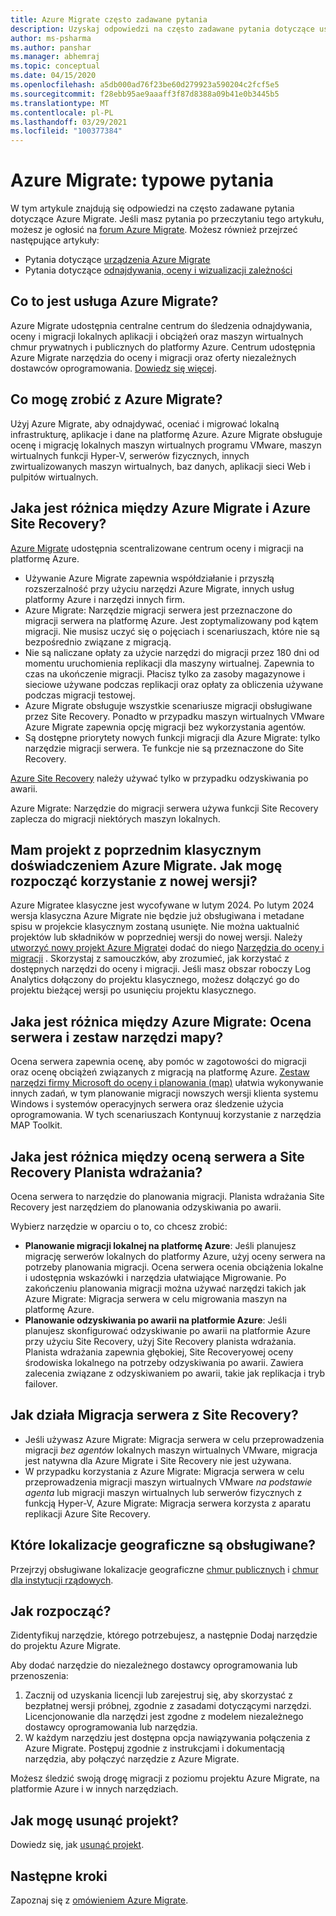 ```yaml
---
title: Azure Migrate często zadawane pytania
description: Uzyskaj odpowiedzi na często zadawane pytania dotyczące usługi Azure Migrate.
author: ms-psharma
ms.author: panshar
ms.manager: abhemraj
ms.topic: conceptual
ms.date: 04/15/2020
ms.openlocfilehash: a5db000ad76f23be60d279923a590204c2fcf5e5
ms.sourcegitcommit: f28ebb95ae9aaaff3f87d8388a09b41e0b3445b5
ms.translationtype: MT
ms.contentlocale: pl-PL
ms.lasthandoff: 03/29/2021
ms.locfileid: "100377384"
---
```

# <a name="azure-migrate-common-questions"></a>Azure Migrate: typowe pytania

W tym artykule znajdują się odpowiedzi na często zadawane pytania dotyczące Azure Migrate. Jeśli masz pytania po przeczytaniu tego artykułu, możesz je ogłosić na [forum Azure Migrate](https://aka.ms/AzureMigrateForum). Możesz również przejrzeć następujące artykuły:

- Pytania dotyczące [urządzenia Azure Migrate](common-questions-appliance.md)
- Pytania dotyczące [odnajdywania, oceny i wizualizacji zależności](common-questions-discovery-assessment.md)

## <a name="what-is-azure-migrate"></a>Co to jest usługa Azure Migrate?

Azure Migrate udostępnia centralne centrum do śledzenia odnajdywania, oceny i migracji lokalnych aplikacji i obciążeń oraz maszyn wirtualnych chmur prywatnych i publicznych do platformy Azure. Centrum udostępnia Azure Migrate narzędzia do oceny i migracji oraz oferty niezależnych dostawców oprogramowania. [Dowiedz się więcej](migrate-services-overview.md).

## <a name="what-can-i-do-with-azure-migrate"></a>Co mogę zrobić z Azure Migrate?

Użyj Azure Migrate, aby odnajdywać, oceniać i migrować lokalną infrastrukturę, aplikacje i dane na platformę Azure. Azure Migrate obsługuje ocenę i migrację lokalnych maszyn wirtualnych programu VMware, maszyn wirtualnych funkcji Hyper-V, serwerów fizycznych, innych zwirtualizowanych maszyn wirtualnych, baz danych, aplikacji sieci Web i pulpitów wirtualnych. 

## <a name="whats-the-difference-between-azure-migrate-and-azure-site-recovery"></a>Jaka jest różnica między Azure Migrate i Azure Site Recovery?

[Azure Migrate](migrate-services-overview.md) udostępnia scentralizowane centrum oceny i migracji na platformę Azure. 

- Używanie Azure Migrate zapewnia współdziałanie i przyszłą rozszerzalność przy użyciu narzędzi Azure Migrate, innych usług platformy Azure i narzędzi innych firm.
- Azure Migrate: Narzędzie migracji serwera jest przeznaczone do migracji serwera na platformę Azure. Jest zoptymalizowany pod kątem migracji. Nie musisz uczyć się o pojęciach i scenariuszach, które nie są bezpośrednio związane z migracją. 
- Nie są naliczane opłaty za użycie narzędzi do migracji przez 180 dni od momentu uruchomienia replikacji dla maszyny wirtualnej. Zapewnia to czas na ukończenie migracji. Płacisz tylko za zasoby magazynowe i sieciowe używane podczas replikacji oraz opłaty za obliczenia używane podczas migracji testowej.
- Azure Migrate obsługuje wszystkie scenariusze migracji obsługiwane przez Site Recovery. Ponadto w przypadku maszyn wirtualnych VMware Azure Migrate zapewnia opcję migracji bez wykorzystania agentów.
- Są dostępne priorytety nowych funkcji migracji dla Azure Migrate: tylko narzędzie migracji serwera. Te funkcje nie są przeznaczone do Site Recovery.

[Azure Site Recovery](../site-recovery/site-recovery-overview.md) należy używać tylko w przypadku odzyskiwania po awarii.

Azure Migrate: Narzędzie do migracji serwera używa funkcji Site Recovery zaplecza do migracji niektórych maszyn lokalnych.

## <a name="i-have-a-project-with-the-previous-classic-experience-of-azure-migrate-how-do-i-start-using-the-new-version"></a>Mam projekt z poprzednim klasycznym doświadczeniem Azure Migrate. Jak mogę rozpocząć korzystanie z nowej wersji?

Azure Migratee klasyczne jest wycofywane w lutym 2024. Po lutym 2024 wersja klasyczna Azure Migrate nie będzie już obsługiwana i metadane spisu w projekcie klasycznym zostaną usunięte. Nie można uaktualnić projektów lub składników w poprzedniej wersji do nowej wersji. Należy [utworzyć nowy projekt Azure Migrate](create-manage-projects.md)i dodać do niego [Narzędzia do oceny i migracji](./create-manage-projects.md) . Skorzystaj z samouczków, aby zrozumieć, jak korzystać z dostępnych narzędzi do oceny i migracji. Jeśli masz obszar roboczy Log Analytics dołączony do projektu klasycznego, możesz dołączyć go do projektu bieżącej wersji po usunięciu projektu klasycznego.

## <a name="whats-the-difference-between-azure-migrate-server-assessment-and-the-map-toolkit"></a>Jaka jest różnica między Azure Migrate: Ocena serwera i zestaw narzędzi mapy?

Ocena serwera zapewnia ocenę, aby pomóc w zagotowości do migracji oraz ocenę obciążeń związanych z migracją na platformę Azure. [Zestaw narzędzi firmy Microsoft do oceny i planowania (map)](https://www.microsoft.com/download/details.aspx?id=7826) ułatwia wykonywanie innych zadań, w tym planowanie migracji nowszych wersji klienta systemu Windows i systemów operacyjnych serwera oraz śledzenie użycia oprogramowania. W tych scenariuszach Kontynuuj korzystanie z narzędzia MAP Toolkit.

## <a name="whats-the-difference-between-server-assessment-and-the-site-recovery-deployment-planner"></a>Jaka jest różnica między oceną serwera a Site Recovery Planista wdrażania?

Ocena serwera to narzędzie do planowania migracji. Planista wdrażania Site Recovery jest narzędziem do planowania odzyskiwania po awarii.

Wybierz narzędzie w oparciu o to, co chcesz zrobić:

- **Planowanie migracji lokalnej na platformę Azure**: Jeśli planujesz migrację serwerów lokalnych do platformy Azure, użyj oceny serwera na potrzeby planowania migracji. Ocena serwera ocenia obciążenia lokalne i udostępnia wskazówki i narzędzia ułatwiające Migrowanie. Po zakończeniu planowania migracji można używać narzędzi takich jak Azure Migrate: Migracja serwera w celu migrowania maszyn na platformę Azure.
- **Planowanie odzyskiwania po awarii na platformie Azure**: Jeśli planujesz skonfigurować odzyskiwanie po awarii na platformie Azure przy użyciu Site Recovery, użyj Site Recovery planista wdrażania. Planista wdrażania zapewnia głębokiej, Site Recoveryowej oceny środowiska lokalnego na potrzeby odzyskiwania po awarii. Zawiera zalecenia związane z odzyskiwaniem po awarii, takie jak replikacja i tryb failover.

## <a name="how-does-server-migration-work-with-site-recovery"></a>Jak działa Migracja serwera z Site Recovery?

- Jeśli używasz Azure Migrate: Migracja serwera w celu przeprowadzenia migracji *bez agentów* lokalnych maszyn wirtualnych VMware, migracja jest natywna dla Azure Migrate i Site Recovery nie jest używana.
- W przypadku korzystania z Azure Migrate: Migracja serwera w celu przeprowadzenia migracji maszyn wirtualnych VMware *na podstawie agenta* lub migracji maszyn wirtualnych lub serwerów fizycznych z funkcją Hyper-V, Azure Migrate: Migracja serwera korzysta z aparatu replikacji Azure Site Recovery.

## <a name="which-geographies-are-supported"></a>Które lokalizacje geograficzne są obsługiwane?

Przejrzyj obsługiwane lokalizacje geograficzne [chmur publicznych](migrate-support-matrix.md#supported-geographies-public-cloud) i [chmur dla instytucji rządowych](migrate-support-matrix.md#supported-geographies-azure-government).

## <a name="how-do-i-get-started"></a>Jak rozpocząć?

Zidentyfikuj narzędzie, którego potrzebujesz, a następnie Dodaj narzędzie do projektu Azure Migrate. 

Aby dodać narzędzie do niezależnego dostawcy oprogramowania lub przenoszenia:

1. Zacznij od uzyskania licencji lub zarejestruj się, aby skorzystać z bezpłatnej wersji próbnej, zgodnie z zasadami dotyczącymi narzędzi. Licencjonowanie dla narzędzi jest zgodne z modelem niezależnego dostawcy oprogramowania lub narzędzia.
2. W każdym narzędziu jest dostępna opcja nawiązywania połączenia z Azure Migrate. Postępuj zgodnie z instrukcjami i dokumentacją narzędzia, aby połączyć narzędzie z Azure Migrate.

Możesz śledzić swoją drogę migracji z poziomu projektu Azure Migrate, na platformie Azure i w innych narzędziach.

## <a name="how-do-i-delete-a-project"></a>Jak mogę usunąć projekt?

Dowiedz się, jak [usunąć projekt](how-to-delete-project.md). 

## <a name="next-steps"></a>Następne kroki

Zapoznaj się z [omówieniem Azure Migrate](migrate-services-overview.md).